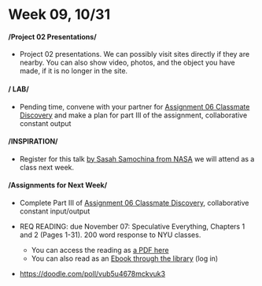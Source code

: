# Week 09, 10/31

#### /Project 02 Presentations/ 

* Project 02 presentations. We can possibly visit sites directly if they are nearby. You can also show video, photos, and the object you have made, if it is no longer in the site.  

#### / LAB/ 

* Pending time, convene with your partner for [Assignment 06 Classmate Discovery](classmate_discovery.md) and make a plan for part III of the assignment, collaborative constant output

#### /INSPIRATION/

* Register for this talk [by Sasah Samochina from NASA](https://www.eventbrite.com/e/nasajpl-talk-the-science-of-today-is-the-art-of-tomorrow-with-sasha-samochina-tickets-51898536921?utm_campaign=new_event_email&utm_medium=email&utm_source=eb_email&utm_term=viewmyevent_button) we will attend as a class next week. 
#### /Assignments for Next Week/

* Complete Part III of [Assignment 06 Classmate Discovery](classmate_discovery.md), collaborative constant input/output
* REQ READING: due November 07: Speculative Everything, Chapters 1 and 2 (Pages 1-31). 200 word response to NYU classes.
  * You can access the reading as [a PDF here](https://drive.google.com/open?id=1UgeACzw1-rFpvam_mqtDrqICy6HSVydA)
  * You can also read as an [Ebook through the library](https://getit.library.nyu.edu/go/9463476) (log in) 


* https://doodle.com/poll/vub5u4678mckvuk3 


